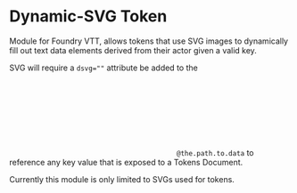 # Dynamic-SVG Token 
Module for Foundry VTT, allows tokens that use SVG images to dynamically fill out text data elements derived from their actor given a valid key.

SVG will require a `dsvg=""` attribute be added to the <SVG> element so the module can easily identify the SVG as as need to dynamically update. Use the standard Foundry notation of `@the.path.to.data` to reference any key value that is exposed to a Tokens Document.

Currently this module is only limited to SVGs used for tokens.
